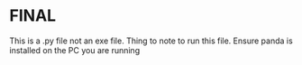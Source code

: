 # FINAL
This is a .py file not an exe file.
Thing to note to run this file. Ensure panda is installed on the PC you are running 
